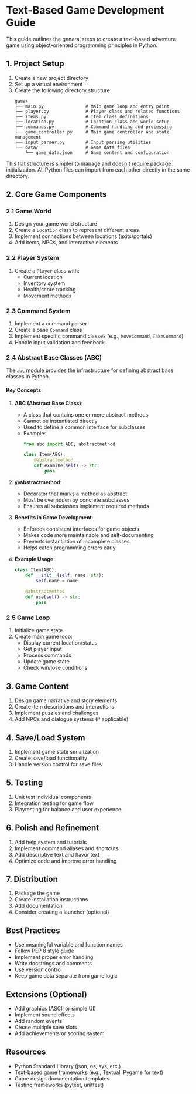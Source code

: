 # Text-Based Game Development Guide

This guide outlines the general steps to create a text-based adventure game using object-oriented programming principles in Python.

## 1. Project Setup
1. Create a new project directory
2. Set up a virtual environment
3. Create the following directory structure:
   ```
   game/
   ├── main.py                # Main game loop and entry point
   ├── player.py              # Player class and related functions
   ├── items.py               # Item class definitions
   ├── location.py            # Location class and world setup
   ├── commands.py            # Command handling and processing
   ├── game_controller.py     # Main game controller and state management
   ├── input_parser.py        # Input parsing utilities
   └── data/                  # Game data files
       └── game_data.json     # Game content and configuration
   ```

This flat structure is simpler to manage and doesn't require package initialization. All Python files can import from each other directly in the same directory.

## 2. Core Game Components

### 2.1 Game World
1. Design your game world structure
2. Create a `Location` class to represent different areas
3. Implement connections between locations (exits/portals)
4. Add items, NPCs, and interactive elements

### 2.2 Player System
1. Create a `Player` class with:
   - Current location
   - Inventory system
   - Health/score tracking
   - Movement methods

### 2.3 Command System
1. Implement a command parser
2. Create a base `Command` class
3. Implement specific command classes (e.g., `MoveCommand`, `TakeCommand`)
4. Handle input validation and feedback

### 2.4 Abstract Base Classes (ABC)
The `abc` module provides the infrastructure for defining abstract base classes in Python.

#### Key Concepts:
1. **ABC (Abstract Base Class)**:
   - A class that contains one or more abstract methods
   - Cannot be instantiated directly
   - Used to define a common interface for subclasses
   - Example:
     ```python
     from abc import ABC, abstractmethod
     
     class Item(ABC):
         @abstractmethod
         def examine(self) -> str:
             pass
     ```

2. **@abstractmethod**:
   - Decorator that marks a method as abstract
   - Must be overridden by concrete subclasses
   - Ensures all subclasses implement required methods

3. **Benefits in Game Development**:
   - Enforces consistent interfaces for game objects
   - Makes code more maintainable and self-documenting
   - Prevents instantiation of incomplete classes
   - Helps catch programming errors early

4. **Example Usage**:
   ```python
   class Item(ABC):
       def __init__(self, name: str):
           self.name = name
       
       @abstractmethod
       def use(self) -> str:
           pass
   ```

### 2.5 Game Loop
1. Initialize game state
2. Create main game loop:
   - Display current location/status
   - Get player input
   - Process commands
   - Update game state
   - Check win/lose conditions

## 3. Game Content
1. Design game narrative and story elements
2. Create item descriptions and interactions
3. Implement puzzles and challenges
4. Add NPCs and dialogue systems (if applicable)

## 4. Save/Load System
1. Implement game state serialization
2. Create save/load functionality
3. Handle version control for save files

## 5. Testing
1. Unit test individual components
2. Integration testing for game flow
3. Playtesting for balance and user experience

## 6. Polish and Refinement
1. Add help system and tutorials
2. Implement command aliases and shortcuts
3. Add descriptive text and flavor text
4. Optimize code and improve error handling

## 7. Distribution
1. Package the game
2. Create installation instructions
3. Add documentation
4. Consider creating a launcher (optional)

## Best Practices
- Use meaningful variable and function names
- Follow PEP 8 style guide
- Implement proper error handling
- Write docstrings and comments
- Use version control
- Keep game data separate from game logic

## Extensions (Optional)
- Add graphics (ASCII or simple UI)
- Implement sound effects
- Add random events
- Create multiple save slots
- Add achievements or scoring system

## Resources
- Python Standard Library (json, os, sys, etc.)
- Text-based game frameworks (e.g., Textual, Pygame for text)
- Game design documentation templates
- Testing frameworks (pytest, unittest)
